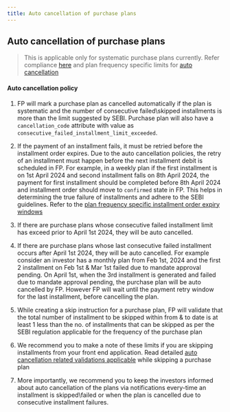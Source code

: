 ```yaml
---
title: Auto cancellation of purchase plans
---
```

## Auto cancellation of purchase plans

>  This is applicable only for systematic purchase plans currently. Refer compliance [here](https://docs.fintechprimitives.com/compliance/changes/sip-auto-cancellation/) and plan frequency specific limits for [auto cancellation](https://fintechprimitives.com/docs/api/#cancel-a-purchase-plan)

#### Auto cancellation policy

1. FP will mark a purchase plan as cancelled automatically if the plan is systematic and the number of consecutive failed\skipped installments is more than the limit suggested by SEBI. Purchase plan will also have a `cancellation_code` attribute with value as `consecutive_failed_installment_limit_exceeded`.

2.  If the payment of an installment fails, it must be retried before the installment order expires. Due to the auto cancellation policies, the retry of an installment must happen before the next installment debit is scheduled in FP. For example, in a weekly plan if the first installment is on 1st April 2024 and second installment falls on 8th April 2024, the payment for first installment should be completed before 8th April 2024 and installment order should move to `confirmed` state in FP. This helps in determining the true failure of installments and adhere to the SEBI guidelines. Refer to the [plan frequency specific installment order expiry windows]((https://fintechprimitives.com/docs/api/#order-expiry))

3. If there are purchase plans whose consecutive failed installment limit has exceed prior to April 1st 2024, they will be auto cancelled.

4. If there are purchase plans whose last consecutive failed installment occurs after April 1st 2024, they will be auto cancelled. For example consider an investor has a monthly plan from Feb 1st, 2024 and the first 2 installment on Feb 1st & Mar 1st failed due to mandate approval pending. On April 1st, when the 3rd installment is generated and failed due to mandate approval pending, the purchase plan will be auto cancelled by FP. However FP will wait until the payment retry window for the last installment, before cancelling the plan.

5. While creating a skip instruction for a  purchase plan, FP will validate that the total number of installment to be skipped within from & to date is at least 1 less than the no. of installments that can be skipped as per the SEBI regulation applicable for the frequency of the purchase plan

6. We recommend you to make a note of these limits if you are skipping installments from your front end application. Read detailed [auto cancellation related validations applicable](https://fintechprimitives.com/docs/api/#skip-installments-via-skip-instructions) while skipping a purchase plan

7. More importantly, we recommend you to keep the investors informed about auto cancellation of the plans via notifications every-time an installment is skipped\failed or when the plan is cancelled due to consecutive installment failures.

